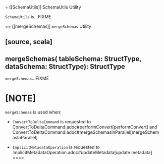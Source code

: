 = [[SchemaUtils]] SchemaUtils Utility

`SchemaUtils` is...FIXME

== [[mergeSchemas]] `mergeSchemas` Utility

[source, scala]
----
mergeSchemas(
  tableSchema: StructType,
  dataSchema: StructType): StructType
----

`mergeSchemas`...FIXME

[NOTE]
====
`mergeSchemas` is used when:

* `ConvertToDeltaCommand` is requested to ConvertToDeltaCommand.adoc#performConvert[performConvert] and ConvertToDeltaCommand.adoc#mergeSchemasInParallel[mergeSchemasInParallel]

* `ImplicitMetadataOperation` is requested to ImplicitMetadataOperation.adoc#updateMetadata[update metadata]
====
